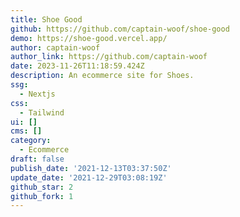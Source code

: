 ```yaml
---
title: Shoe Good
github: https://github.com/captain-woof/shoe-good
demo: https://shoe-good.vercel.app/
author: captain-woof
author_link: https://github.com/captain-woof
date: 2023-11-26T11:18:59.424Z
description: An ecommerce site for Shoes.
ssg:
  - Nextjs
css:
  - Tailwind
ui: []
cms: []
category:
  - Ecommerce
draft: false
publish_date: '2021-12-13T03:37:50Z'
update_date: '2021-12-29T03:08:19Z'
github_star: 2
github_fork: 1
---
```

